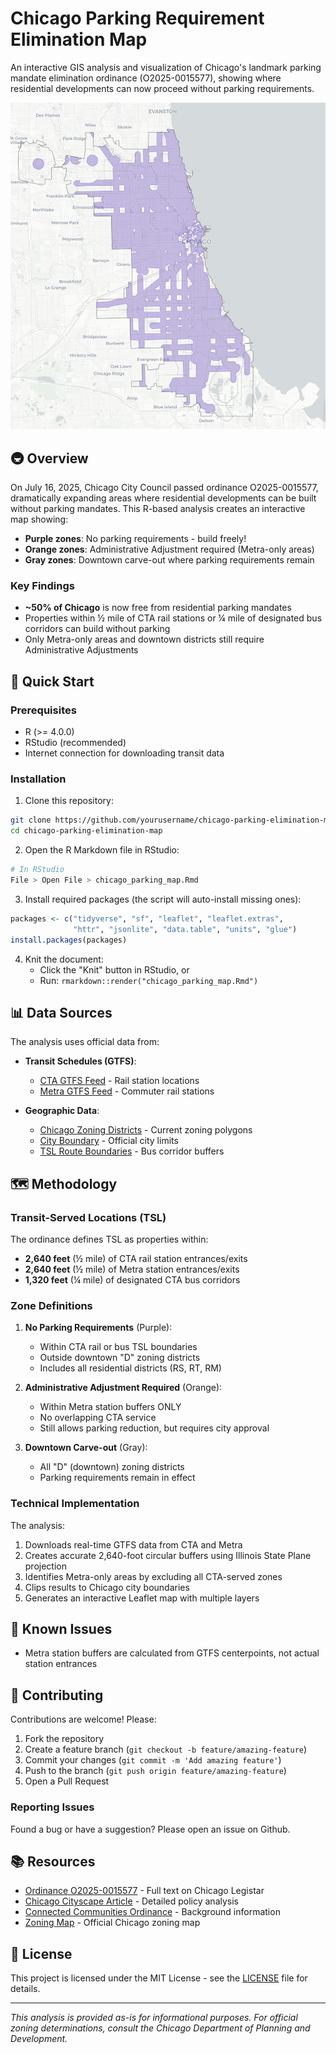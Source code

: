 # Chicago Parking Requirement Elimination Map

An interactive GIS analysis and visualization of Chicago's landmark parking mandate elimination ordinance (O2025-0015577), showing where residential developments can now proceed without parking requirements.

![Chicago Parking Map Preview](preview.png)

## 🚇 Overview

On July 16, 2025, Chicago City Council passed ordinance O2025-0015577, dramatically expanding areas where residential developments can be built without parking mandates. This R-based analysis creates an interactive map showing:

- **Purple zones**: No parking requirements - build freely!
- **Orange zones**: Administrative Adjustment required (Metra-only areas)
- **Gray zones**: Downtown carve-out where parking requirements remain

### Key Findings

- **~50% of Chicago** is now free from residential parking mandates
- Properties within ½ mile of CTA rail stations or ¼ mile of designated bus corridors can build without parking
- Only Metra-only areas and downtown districts still require Administrative Adjustments

## 🚀 Quick Start

### Prerequisites

- R (>= 4.0.0)
- RStudio (recommended)
- Internet connection for downloading transit data

### Installation

1. Clone this repository:
```bash
git clone https://github.com/yourusername/chicago-parking-elimination-map.git
cd chicago-parking-elimination-map
```

2. Open the R Markdown file in RStudio:
```r
# In RStudio
File > Open File > chicago_parking_map.Rmd
```

3. Install required packages (the script will auto-install missing ones):
```r
packages <- c("tidyverse", "sf", "leaflet", "leaflet.extras", 
              "httr", "jsonlite", "data.table", "units", "glue")
install.packages(packages)
```

4. Knit the document:
   - Click the "Knit" button in RStudio, or
   - Run: `rmarkdown::render("chicago_parking_map.Rmd")`

## 📊 Data Sources

The analysis uses official data from:

- **Transit Schedules (GTFS)**:
  - [CTA GTFS Feed](https://www.transitchicago.com/developers/gtfs/) - Rail station locations
  - [Metra GTFS Feed](https://metra.com/developers) - Commuter rail stations

- **Geographic Data**:
  - [Chicago Zoning Districts](https://data.cityofchicago.org/Community-Economic-Development/Boundaries-Zoning-Districts-current-/dj47-wfun) - Current zoning polygons
  - [City Boundary](https://data.cityofchicago.org/Facilities-Geographic-Boundaries/City_Boundary/qqq8-j68g) - Official city limits
  - [TSL Route Boundaries](https://gisapps.chicago.gov/arcgis/rest/services/ExternalApps/Zoning/MapServer/14) - Bus corridor buffers

## 🗺️ Methodology

### Transit-Served Locations (TSL)

The ordinance defines TSL as properties within:
- **2,640 feet** (½ mile) of CTA rail station entrances/exits
- **2,640 feet** (½ mile) of Metra station entrances/exits  
- **1,320 feet** (¼ mile) of designated CTA bus corridors

### Zone Definitions

1. **No Parking Requirements** (Purple):
   - Within CTA rail or bus TSL boundaries
   - Outside downtown "D" zoning districts
   - Includes all residential districts (RS, RT, RM)

2. **Administrative Adjustment Required** (Orange):
   - Within Metra station buffers ONLY
   - No overlapping CTA service
   - Still allows parking reduction, but requires city approval

3. **Downtown Carve-out** (Gray):
   - All "D" (downtown) zoning districts
   - Parking requirements remain in effect

### Technical Implementation

The analysis:
1. Downloads real-time GTFS data from CTA and Metra
2. Creates accurate 2,640-foot circular buffers using Illinois State Plane projection
3. Identifies Metra-only areas by excluding all CTA-served zones
4. Clips results to Chicago city boundaries
5. Generates an interactive Leaflet map with multiple layers

## 🐛 Known Issues

- Metra station buffers are calculated from GTFS centerpoints, not actual station entrances

## 🤝 Contributing

Contributions are welcome! Please:

1. Fork the repository
2. Create a feature branch (`git checkout -b feature/amazing-feature`)
3. Commit your changes (`git commit -m 'Add amazing feature'`)
4. Push to the branch (`git push origin feature/amazing-feature`)
5. Open a Pull Request

### Reporting Issues

Found a bug or have a suggestion? Please open an issue on Github.

## 📚 Resources

- [Ordinance O2025-0015577](https://chicago.legistar.com/) - Full text on Chicago Legistar
- [Chicago Cityscape Article](https://www.chicagocityscape.com/blog/parking-mandates-2025.php) - Detailed policy analysis
- [Connected Communities Ordinance](https://www.chicago.gov/city/en/depts/dcd/supp_info/connected-communities-ordinance.html) - Background information
- [Zoning Map](https://gisapps.chicago.gov/zoning/) - Official Chicago zoning map

## 📄 License

This project is licensed under the MIT License - see the [LICENSE](LICENSE) file for details.

---

*This analysis is provided as-is for informational purposes. For official zoning determinations, consult the Chicago Department of Planning and Development.*